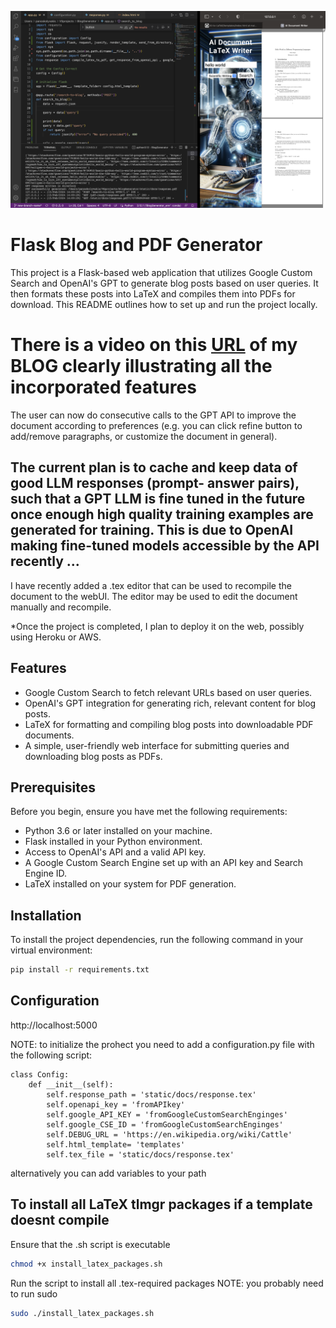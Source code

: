 <!-- Headings: To create a heading, use the # symbol before your heading text. Use multiple ## for subheadings.
Bold: To bold text, wrap it with two asterisks or underscores. For example, **bold text**.
Italic: To italicize text, wrap it with one asterisk or underscore. For example, *italic text*.
Links: To create a link, wrap the link text in brackets [ ], followed by the URL in parentheses ( ). For example, [OpenAI](https://openai.com).
Images: To add an image, use the syntax ![alt text](image URL).
Lists: For unordered lists, use asterisks, plus signs, or hyphens. For ordered lists, use numbers. -->

![Here is an illustration of what the WebUI looks like (while undergoing development)](AI_LaTeX.png)
# Flask Blog and PDF Generator

This project is a Flask-based web application that utilizes Google Custom Search and OpenAI's GPT to generate blog posts based on user queries. It then formats these posts into LaTeX and compiles them into PDFs for download. This README outlines how to set up and run the project locally.


# There is a video on this [URL](https://panoskolyvakis.github.io/blog.html) of my BLOG clearly illustrating all the incorporated features


The user can now do consecutive calls to the GPT API to improve the document according to preferences (e.g. you can click refine button to add/remove paragraphs, or customize the document in general).

## The current plan is to cache and keep data of good LLM responses (prompt- answer pairs), such that a GPT LLM is fine tuned in the future once enough high quality training examples are generated for training. This is due to OpenAI making fine-tuned models accessible by the API recently ... 


I have recently added a .tex editor that can be used to recompile the document to the webUI. The editor may be used to edit the document manually and recompile. 


*Once the project is completed, I plan to deploy it on the web, possibly using Heroku or AWS.

## Features

- Google Custom Search to fetch relevant URLs based on user queries.
- OpenAI's GPT integration for generating rich, relevant content for blog posts.
- LaTeX for formatting and compiling blog posts into downloadable PDF documents.
- A simple, user-friendly web interface for submitting queries and downloading blog posts as PDFs.

## Prerequisites

Before you begin, ensure you have met the following requirements:

- Python 3.6 or later installed on your machine.
- Flask installed in your Python environment.
- Access to OpenAI's API and a valid API key.
- A Google Custom Search Engine set up with an API key and Search Engine ID.
- LaTeX installed on your system for PDF generation.

## Installation

To install the project dependencies, run the following command in your virtual environment:

```bash
pip install -r requirements.txt

```

## Configuration

http://localhost:5000


NOTE: 
to initialize the prohect you need to add a configuration.py file with the following script:
```
class Config:
    def __init__(self):
        self.response_path = 'static/docs/response.tex'
        self.openapi_key = 'fromAPIkey'
        self.google_API_KEY = 'fromGoogleCustomSearchEnginges'
        self.google_CSE_ID = 'fromGoogleCustomSearchEnginges'
        self.DEBUG_URL = 'https://en.wikipedia.org/wiki/Cattle'
        self.html_template= 'templates'
        self.tex_file = 'static/docs/response.tex'

```
alternatively you can add variables to your path

## To install all LaTeX tlmgr packages if a template doesnt compile
Ensure that the .sh script is executable

```bash
chmod +x install_latex_packages.sh
```

Run the script to install all .tex-required packages NOTE: you probably need to run sudo 

```bash
sudo ./install_latex_packages.sh

```